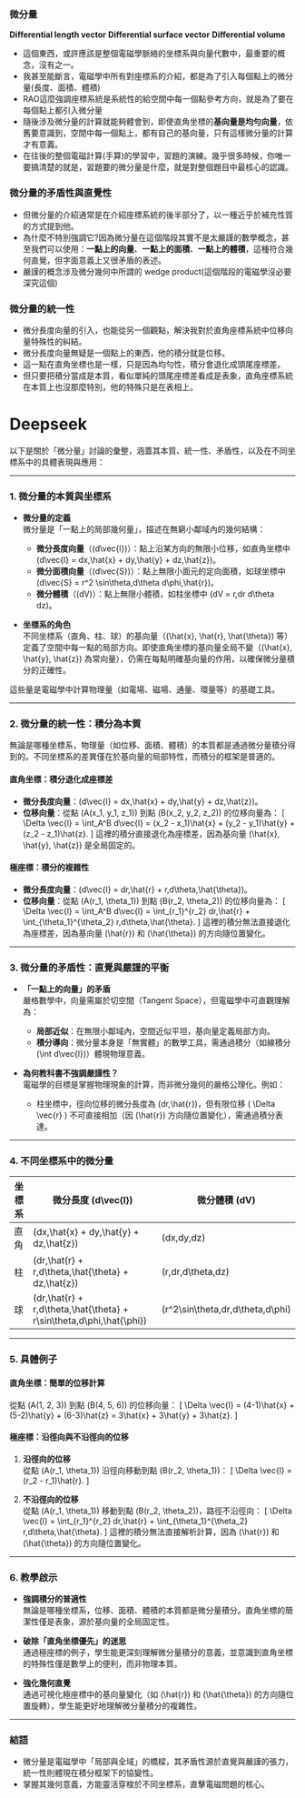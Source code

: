 
### 微分量
**Differential length vector**
**Differential surface vector**
**Differential volume**

- 這個東西，或許應該是整個電磁學脈絡的坐標系與向量代數中，最重要的概念，沒有之一。
- 我甚至能斷言，電磁學中所有對座標系的介紹，都是為了引入每個點上的微分量(長度、面積、體積)
- RAO這麼強調座標系統是系統性的給空間中每一個點參考方向，就是為了要在每個點上都引入微分量
- 隨後涉及微分量的計算就能夠體會到，即使直角坐標的**基向量是均勻向量**，依舊要意識到，空間中每一個點上，都有自己的基向量，只有這樣微分量的計算才有意義。
- 在往後的整個電磁計算(手算)的學習中，習題的演練。幾乎很多時候，你唯一要搞清楚的就是，習題要的微分量是什麼，就是對整個題目中最核心的認識。

### 微分量的矛盾性與直覺性
- 但微分量的介紹通常是在介紹座標系統的後半部分了，以一種近乎於補充性質的方式提到他。
- 為什麼不特別強調它?因為微分量在這個階段其實不是太嚴謹的數學概念，甚至我們可以使用：**一點上的向量**、**一點上的面積**、**一點上的體積**，這種符合幾何直覺，但字面意義上又很矛盾的表述。
- 嚴謹的概念涉及微分幾何中所謂的 wedge product(這個階段的電磁學沒必要深究這個)

### 微分量的統一性
- 微分長度向量的引入，也能從另一個觀點，解決我對於直角座標系統中位移向量特殊性的糾結。
- 微分長度向量無疑是一個點上的東西，他的積分就是位移。
- 這一點在直角坐標也是一樣，只是因為均勻性，積分會退化成頭尾座標差。
- 但只要把積分當成是本質，看似單純的頭尾座標差看成是表象，直角座標系統在本質上也沒那麼特別，他的特殊只是在表相上。

# Deepseek

以下是關於「微分量」討論的彙整，涵蓋其本質、統一性、矛盾性，以及在不同坐標系中的具體表現與應用：

---

### **1. 微分量的本質與坐標系**
- **微分量的定義**  
  微分量是「一點上的局部幾何量」，描述在無窮小鄰域內的幾何結構：
  - **微分長度向量**（\(d\vec{l}\)）：點上沿某方向的無限小位移，如直角坐標中 \(d\vec{l} = dx\,\hat{x} + dy\,\hat{y} + dz\,\hat{z}\)。
  - **微分面積向量**（\(d\vec{S}\)）：點上無限小面元的定向面積，如球坐標中 \(d\vec{S} = r^2 \sin\theta\,d\theta d\phi\,\hat{r}\)。
  - **微分體積**（\(dV\)）：點上無限小體積，如柱坐標中 \(dV = r\,dr d\theta dz\)。

- **坐標系的角色**  
  不同坐標系（直角、柱、球）的基向量（\(\hat{x}, \hat{r}, \hat{\theta}\) 等）定義了空間中每一點的局部方向。即使直角坐標的基向量全局不變（\(\hat{x}, \hat{y}, \hat{z}\) 為常向量），仍需在每點明確基向量的作用，以確保微分量積分的正確性。

這些量是電磁學中計算物理量（如電場、磁場、通量、環量等）的基礎工具。

---

### **2. 微分量的統一性：積分為本質**
無論是哪種坐標系，物理量（如位移、面積、體積）的本質都是通過微分量積分得到的。不同坐標系的差異僅在於基向量的局部特性，而積分的框架是普適的。

#### **直角坐標：積分退化成座標差**
- **微分長度向量**：\(d\vec{l} = dx\,\hat{x} + dy\,\hat{y} + dz\,\hat{z}\)。
- **位移向量**：從點 \(A(x_1, y_1, z_1)\) 到點 \(B(x_2, y_2, z_2)\) 的位移向量為：
  \[
  \Delta \vec{l} = \int_A^B d\vec{l} = (x_2 - x_1)\hat{x} + (y_2 - y_1)\hat{y} + (z_2 - z_1)\hat{z}.
  \]
  這裡的積分直接退化為座標差，因為基向量 \(\hat{x}, \hat{y}, \hat{z}\) 是全局固定的。

#### **極座標：積分的複雜性**
- **微分長度向量**：\(d\vec{l} = dr\,\hat{r} + r\,d\theta\,\hat{\theta}\)。
- **位移向量**：從點 \(A(r_1, \theta_1)\) 到點 \(B(r_2, \theta_2)\) 的位移向量為：
  \[
  \Delta \vec{l} = \int_A^B d\vec{l} = \int_{r_1}^{r_2} dr\,\hat{r} + \int_{\theta_1}^{\theta_2} r\,d\theta\,\hat{\theta}.
  \]
  這裡的積分無法直接退化為座標差，因為基向量 \(\hat{r}\) 和 \(\hat{\theta}\) 的方向隨位置變化。

---

### **3. 微分量的矛盾性：直覺與嚴謹的平衡**
- **「一點上的向量」的矛盾**  
  嚴格數學中，向量需屬於切空間（Tangent Space），但電磁學中可直觀理解為：
  - **局部近似**：在無限小鄰域內，空間近似平坦，基向量定義局部方向。
  - **積分導向**：微分量本身是「無實體」的數學工具，需通過積分（如線積分 \(\int d\vec{l}\)）體現物理意義。

- **為何教科書不強調嚴謹性？**  
  電磁學的目標是掌握物理現象的計算，而非微分幾何的嚴格公理化。例如：
  - 柱坐標中，徑向位移的微分長度為 \(dr\,\hat{r}\)，但有限位移 \( \Delta \vec{r} \) 不可直接相加（因 \(\hat{r}\) 方向隨位置變化），需通過積分表達。

---

### **4. 不同坐標系中的微分量**
| 坐標系 | 微分長度 \(d\vec{l}\) | 微分體積 \(dV\) |
|--------|------------------------|------------------|
| 直角   | \(dx\,\hat{x} + dy\,\hat{y} + dz\,\hat{z}\) | \(dx\,dy\,dz\) |
| 柱     | \(dr\,\hat{r} + r\,d\theta\,\hat{\theta} + dz\,\hat{z}\) | \(r\,dr\,d\theta\,dz\) |
| 球     | \(dr\,\hat{r} + r\,d\theta\,\hat{\theta} + r\sin\theta\,d\phi\,\hat{\phi}\) | \(r^2\sin\theta\,dr\,d\theta\,d\phi\) |

---

### **5. 具體例子**
#### **直角坐標：簡單的位移計算**
從點 \(A(1, 2, 3)\) 到點 \(B(4, 5, 6)\) 的位移向量：
\[
\Delta \vec{l} = (4-1)\hat{x} + (5-2)\hat{y} + (6-3)\hat{z} = 3\hat{x} + 3\hat{y} + 3\hat{z}.
\]

#### **極座標：沿徑向與不沿徑向的位移**
1. **沿徑向的位移**  
   從點 \(A(r_1, \theta_1)\) 沿徑向移動到點 \(B(r_2, \theta_1)\)：
   \[
   \Delta \vec{l} = (r_2 - r_1)\hat{r}.
   \]

2. **不沿徑向的位移**  
   從點 \(A(r_1, \theta_1)\) 移動到點 \(B(r_2, \theta_2)\)，路徑不沿徑向：
   \[
   \Delta \vec{l} = \int_{r_1}^{r_2} dr\,\hat{r} + \int_{\theta_1}^{\theta_2} r\,d\theta\,\hat{\theta}.
   \]
   這裡的積分無法直接解析計算，因為 \(\hat{r}\) 和 \(\hat{\theta}\) 的方向隨位置變化。

---

### **6. 教學啟示**
- **強調積分的普適性**  
  無論是哪種坐標系，位移、面積、體積的本質都是微分量積分。直角坐標的簡潔性僅是表象，源於基向量的全局固定性。
  
- **破除「直角坐標優先」的迷思**  
  通過極座標的例子，學生能更深刻理解微分量積分的意義，並意識到直角坐標的特殊性僅是數學上的便利，而非物理本質。

- **強化幾何直覺**  
  通過可視化極座標中的基向量變化（如 \(\hat{r}\) 和 \(\hat{\theta}\) 的方向隨位置旋轉），學生能更好地理解微分量積分的複雜性。

---

### **結語**
- 微分量是電磁學中「局部與全域」的橋樑，其矛盾性源於直覺與嚴謹的張力，統一性則體現在積分框架下的協變性。
- 掌握其幾何意義，方能靈活穿梭於不同坐標系，直擊電磁問題的核心。
